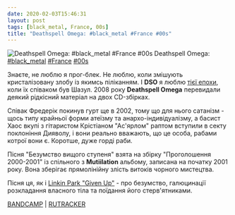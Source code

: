 ```yaml
---
date: 2020-02-03T15:46:31
layout: post
tags: [black_metal, France, 00s]
title: "Deathspell Omega: #black_metal #France #00s"
---
```

![Deathspell Omega: #black_metal #France #00s](/assets/photos/photo_872@03-02-2020_15-46-31.jpg)
Deathspell Omega: [#black_metal](/tags/#black_metal) [#France](/tags/#France) [#00s](/tags/#00s)

Знаєте, не люблю я прог-блек. Не люблю, коли змішують кристалізовану злобу із якимсь піліканням. І **DSO** я люблю [тієї епохи](https://t.me/vast_space_unexplored/2964), коли їх співаком був Шазул. 2008 року **Deathspell Omega** перевидали деякий рідкісний матеріал на двох CD-збірках.

Співак Фредерік покинув гурт ще в 2002, тому що для нього сатанізм - щось типу крайньої форми атеїзму та анархо-індивідуалізму, а басист Хаос вкупі з гітаристом Крістіаном &quot;Ас&#39;ярлом&quot; раптом вступили в секту поклоніння Дияволу, і вони реально вважають, що це особа, рабами котрої вони є. Коротше, дуже горді раби.

Пісня &quot;Безумство вищого ступеня&quot; взята на збірку &quot;Проголошення 2000-2001&quot; із спільного з **Mutiilation** альбому, записана на початку 2001 року. Вона зберігає прямолінійну злість витоків чорного мистецтва.

Пісня ця, як і [Linkin Park &quot;Given Up&quot;](https://t.me/vast_space_unexplored/3353) - про безумство, галюцинації розкладання власного тіла та поїдання його стерв&#39;ятниками.

[BANDCAMP](https://deathspellomega.bandcamp.com/album/manifestations-2000-2001) | [RUTRACKER](https://rutracker.org/forum/viewtopic.php?t=2974278)